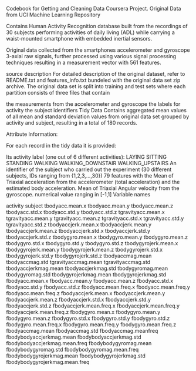 Codebook for Getting and Cleaning Data Coursera Project. 
Original Data from UCI Machine Learning Repository

Contains Human Activity Recognition database built from the recordings of 30 subjects performing activities of daily living (ADL) while carrying a waist-mounted smartphone with embedded inertial sensors.

Original data collected from the smartphones accelerometer and gyroscope 3-axial raw signals, further processed using various signal processing techniques resulting in a measurement vector with 561 features.

source
description
For detailed description of the original dataset, refer to README.txt and features_info.txt bundeled with the original data set zip archive. The original data set is split into training and test sets where each partition consists of three files that contain

the measurements from the accelerometer and gyroscope
the labels for activity
the subject identifiers
Tidy Data
Contains aggregated mean values of all mean and standard deviation values from original data set grouped by activity and subject, resulting in a total of 180 records.

Attribute Information:
    
For each record in the tidy data it is provided:
    
Its activity label (one out of 6 different activities):
LAYING
SITTING
STANDING
WALKING
WALKING_DOWNSTAIR
WALKING_UPSTAIRS
An identifier of the subject who carried out the experiment (30 different subjects, IDs ranging from {1,2,3,...,30})
79 features with the
Mean of Triaxial acceleration from the accelerometer (total acceleration) and the estimated body acceleration.
Mean of Triaxial Angular velocity from the gyroscope.
numerical value ranging in [-1,1]
Variable names

activity
subject
tbodyacc.mean.x
tbodyacc.mean.y
tbodyacc.mean.z
tbodyacc.std.x
tbodyacc.std.y
tbodyacc.std.z
tgravityacc.mean.x
tgravityacc.mean.y
tgravityacc.mean.z
tgravityacc.std.x
tgravityacc.std.y
tgravityacc.std.z
tbodyaccjerk.mean.x
tbodyaccjerk.mean.y
tbodyaccjerk.mean.z
tbodyaccjerk.std.x
tbodyaccjerk.std.y
tbodyaccjerk.std.z
tbodygyro.mean.x
tbodygyro.mean.y
tbodygyro.mean.z
tbodygyro.std.x
tbodygyro.std.y
tbodygyro.std.z
tbodygyrojerk.mean.x
tbodygyrojerk.mean.y
tbodygyrojerk.mean.z
tbodygyrojerk.std.x
tbodygyrojerk.std.y
tbodygyrojerk.std.z
tbodyaccmag.mean
tbodyaccmag.std
tgravityaccmag.mean
tgravityaccmag.std
tbodyaccjerkmag.mean
tbodyaccjerkmag.std
tbodygyromag.mean
tbodygyromag.std
tbodygyrojerkmag.mean
tbodygyrojerkmag.std
fbodyacc.mean.x
fbodyacc.mean.y
fbodyacc.mean.z
fbodyacc.std.x
fbodyacc.std.y
fbodyacc.std.z
fbodyacc.mean.freq.x
fbodyacc.mean.freq.y
fbodyacc.mean.freq.z
fbodyaccjerk.mean.x
fbodyaccjerk.mean.y
fbodyaccjerk.mean.z
fbodyaccjerk.std.x
fbodyaccjerk.std.y
fbodyaccjerk.std.z
fbodyaccjerk.mean.freq.x
fbodyaccjerk.mean.freq.y
fbodyaccjerk.mean.freq.z
fbodygyro.mean.x
fbodygyro.mean.y
fbodygyro.mean.z
fbodygyro.std.x
fbodygyro.std.y
fbodygyro.std.z
fbodygyro.mean.freq.x
fbodygyro.mean.freq.y
fbodygyro.mean.freq.z
fbodyaccmag.mean
fbodyaccmag.std
fbodyaccmag.meanfreq
fbodybodyaccjerkmag.mean
fbodybodyaccjerkmag.std
fbodybodyaccjerkmag.mean.freq
fbodybodygyromag.mean
fbodybodygyromag.std
fbodybodygyromag.mean.freq
fbodybodygyrojerkmag.mean
fbodybodygyrojerkmag.std
fbodybodygyrojerkmag.mean.freq
